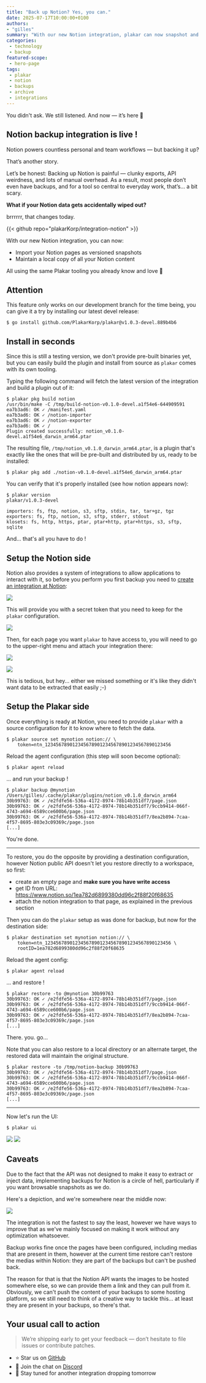 ```yaml
---
title: "Back up Notion? Yes, you can."
date: 2025-07-17T10:00:00+0100
authors:
- "gilles"
summary: "With our new Notion integration, plakar can now snapshot and restore workspaces directly — docs, databases, and more. No hacks. Just data."
categories:
 - technology
 - backup
featured-scope:
 - hero-page
tags:
 - plakar
 - notion
 - backups
 - archive
 - integrations
---
```


You didn't ask. We still listened. And now — it’s here 🎉


## Notion backup integration is live !

Notion powers countless personal and team workflows — but backing it up?

That’s another story.

Let’s be honest:
Backing up Notion is painful — clunky exports, API weirdness, and lots of manual overhead.
As a result,
most people don’t even have backups, and for a tool so central to everyday work, that’s… a bit scary.

**What if your Notion data gets accidentally wiped out?**

brrrrrr, that changes today.

{{< github repo="plakarKorp/integration-notion" >}}

With our new Notion integration, you can now:
- Import your Notion pages as versioned snapshots
- Maintain a local copy of all your Notion content

All using the same Plakar tooling you already know and love 💜


## Attention

This feature only works on our development branch for the time being,
you can give it a try by installing our latest devel release:

```
$ go install github.com/PlakarKorp/plakar@v1.0.3-devel.889b4b6
```


## Install in seconds

Since this is still a testing version,
we don't provide pre-built binaries yet,
but you can easily build the plugin and install from source as `plakar` comes with its own tooling.

Typing the following command will fetch the latest version of the integration and build a plugin out of it:

```
$ plakar pkg build notion
/usr/bin/make -C /tmp/build-notion-v0.1.0-devel.a1f54e6-644909591
ea7b3ad6: OK ✓ /manifest.yaml
ea7b3ad6: OK ✓ /notion-importer
ea7b3ad6: OK ✓ /notion-exporter
ea7b3ad6: OK ✓ /
Plugin created successfully: notion_v0.1.0-devel.a1f54e6_darwin_arm64.ptar
```

The resulting file,
`/tmp/notion_v0.1.0_darwin_arm64.ptar`,
is a plugin that's exactly like the ones that will be pre-built and distributed by us,
ready to be installed:

```
$ plakar pkg add ./notion-v0.1.0-devel.a1f54e6_darwin_arm64.ptar
```

You can verify that it's properly installed (see how notion appears now):

```
$ plakar version
plakar/v1.0.3-devel

importers: fs, ftp, notion, s3, sftp, stdin, tar, tar+gz, tgz
exporters: fs, ftp, notion, s3, sftp, stderr, stdout
klosets: fs, http, https, ptar, ptar+http, ptar+https, s3, sftp, sqlite
```

And... that's all you have to do !


## Setup the Notion side

Notion also provides a system of integrations to allow applications to interact with it,
so before you perform you first backup you need to  [create an integration at Notion](https://www.notion.com/my-integrations):

![](notion-create-integration.png)


This will provide you with a secret token that you need to keep for the `plakar` configuration.

![](notion-create-integration-2.png)

Then,
for each page you want `plakar` to have access to,
you will need to go to the upper-right menu and attach your integration there:

![](notion-integration-setup.png)

![](notion-integration-setup-2.png)


This is tedious,
but hey...
either we missed something or it's like they didn't want data to be extracted that easily ;-)


## Setup the Plakar side

Once everything is ready at Notion,
you need to provide `plakar` with a source configuration for it to know where to fetch the data.

```
$ plakar source set mynotion notion:// \
    token=ntn_1234567890123456789012345678901234567890123456
```

Reload the agent configuration (this step will soon become optional):
```
$ plakar agent reload
```

... and run your backup !
```
$ plakar backup @mynotion 
/Users/gilles/.cache/plakar/plugins/notion_v0.1.0_darwin_arm64
30b99763: OK ✓ /e2fdfe56-536a-4172-8974-78b14b351df7/page.json
30b99763: OK ✓ /e2fdfe56-536a-4172-8974-78b14b351df7/9ccb9414-066f-4743-a694-6589cce600b6/page.json
30b99763: OK ✓ /e2fdfe56-536a-4172-8974-78b14b351df7/8ea2b894-7caa-4f57-8695-803e3c09369c/page.json
[...]
```

You're done.

--- 
To restore,
you do the opposite by providing a destination configuration,
however Notion public API doesn't let you restore directly to a workspace,
so first:

- create an empty page and **make sure you have write access**
- get ID from URL: https://www.notion.so/1ea782d6899380dd96c2f88f20f68635
- attach the notion integration to that page, as explained in the previous section

Then you can do the `plakar` setup as was done for backup,
but now for the destination side:

```
$ plakar destination set mynotion notion:// \
    token=ntn_1234567890123456789012345678901234567890123456 \
    rootID=1ea782d6899380dd96c2f88f20f68635
```

Reload the agent config:
```
$ plakar agent reload
```

... and restore !
```
$ plakar restore -to @mynotion 30b99763
30b99763: OK ✓ /e2fdfe56-536a-4172-8974-78b14b351df7/page.json
30b99763: OK ✓ /e2fdfe56-536a-4172-8974-78b14b351df7/9ccb9414-066f-4743-a694-6589cce600b6/page.json
30b99763: OK ✓ /e2fdfe56-536a-4172-8974-78b14b351df7/8ea2b894-7caa-4f57-8695-803e3c09369c/page.json
[...]
```

There. you. go... 

Note that you can also restore to a local directory or an alternate target,
the restored data will maintain the original structure.

```
$ plakar restore -to /tmp/notion-backup 30b99763
30b99763: OK ✓ /e2fdfe56-536a-4172-8974-78b14b351df7/page.json
30b99763: OK ✓ /e2fdfe56-536a-4172-8974-78b14b351df7/9ccb9414-066f-4743-a694-6589cce600b6/page.json
30b99763: OK ✓ /e2fdfe56-536a-4172-8974-78b14b351df7/8ea2b894-7caa-4f57-8695-803e3c09369c/page.json
[...]
```

--- 

Now let's run the UI:

```
$ plakar ui
```

![](notion-ui-1.png)
![](notion-ui-2.png)


## Caveats

Due to the fact that the API was not designed to make it easy to extract or inject data,
implementing backups for Notion is a circle of hell,
particularly if you want browsable snapshots as we do.

Here's a depiction, and we're somewhere near the middle now:

![](dante.jpg)

The integration is not the fastest to say the least,
however we have ways to improve that as we've mainly focused on making it work without any optimization whatsoever.

Backup works fine once the pages have been configured,
including medias that are present in them,
however at the current time restore can't restore the medias within Notion:
they are part of the backups but can't be pushed back.

The reason for that is that the Notion API wants the images to be hosted somewhere else,
so we can provide them a link and they can pull from it.
Obviously,
we can't push the content of your backups to some hosting platform,
so we still need to think of a creative way to tackle this...
at least they are present in your backups, so there's that.


## Your usual call to action

> We’re shipping early to get your feedback — don’t hesitate to file issues or contribute patches.

- ⭐ Star us on [GitHub](https://github.com/PlakarKorp/plakar)
- 💬 Join the chat on [Discord](https://discord.com/invite/uqdP9Wfzx3)
- 🚀 Stay tuned for another integration dropping tomorrow
